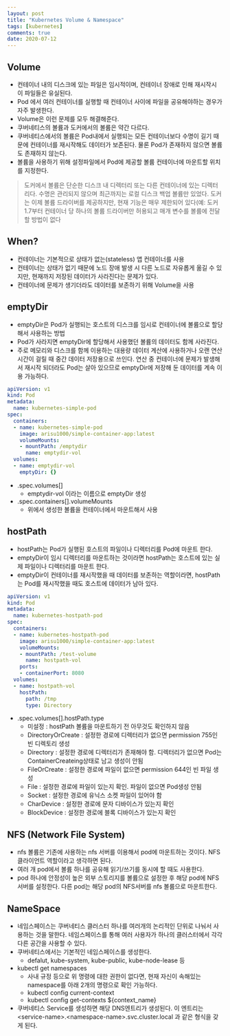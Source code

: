 ```yaml
---
layout: post
title: "Kubernetes Volume & Namespace"
tags: [kubernetes]
comments: true
date: 2020-07-12
---
```


## Volume

- 컨테이너 내의 디스크에 있는 파일은 임시적이며, 컨테이너 장애로 인해 재시작시 이 파일들은 유실된다.
- Pod 에서 여러 컨테이너를 실행할 때 컨테이너 사이에 파일을 공유해야하는 경우가 자주 발생한다.
- Volume은 이런 문제를 모두 해결해준다.
- 쿠버네티스의 볼륨과 도커에서의 볼륨은 약간 다르다.
- 쿠버네티스에서의 볼륨은 Pod내에서 실행되는 모든 컨테이너보다 수명이 길기 때문에 컨테이너를 재시작해도 데이터가 보존된다. 물론 Pod가 존재하지 않으면 볼륨도 존재하지 않는다.
- 볼륨을 사용하기 위해 설정파일에서 Pod에 제공할 볼륨 컨테이너에 마운트할 위치를 지정한다.
> 도커에서 볼륨은 단순한 디스크 내 디렉터리 또는 다른 컨테이너에 있는 디렉터리다. 수명은 관리되지 않으며 최근까지는 로컬 디스크 백업 볼륨만 있었다. 도커는 이제 볼륨 드라이버를 제공하지만, 현재 기능은 매우 제한되어 있다(예: 도커 1.7부터 컨테이너 당 하나의 볼륨 드라이버만 허용되고 매개 변수를 볼륨에 전달할 방법이 없다

## When?

- 컨테이너는 기본적으로 상태가 없는(stateless) 앱 컨테이너를 사용
- 컨테이너는 상태가 없기 때문에 노드 장애 발생 시 다른 노드로 자유롭게 옮길 수 있지만, 현재까지 저장된 데이터가 사라진다는 문제가 있다.
- 컨테이너에 문제가 생기더라도 데이터를 보존하기 위해 Volume을 사용

## emptyDir

- emptyDir은 Pod가 실행되는 호스트의 디스크를 임시로 컨테이너에 볼륨으로 할당해서 사용하는 방법
- Pod가 사라지면 emptyDir에 할당해서 사용했던 볼륨의 데이터도 함께 사라진다.
- 주로 메모리와 디스크를 함께 이용하는 대용량 데이터 계산에 사용하거나 오랜 연산 시간이 걸릴 때 중간 데이터 저장용으로 쓰인다. 연산 중 컨테이너에 문제가 발생해서 재시작 되더라도 Pod는 살아 있으므로 emptyDir에 저장해 둔 데이터를 계속 이용 가능하다.

```yaml
apiVersion: v1
kind: Pod
metadata:
  name: kubernetes-simple-pod
spec:
  containers:
  - name: kubernetes-simple-pod
    image: arisu1000/simple-container-app:latest
    volumeMounts:
    - mountPath: /emptydir
      name: emptydir-vol
  volumes:
  - name: emptydir-vol
    emptyDir: {}
```

- .spec.volumes[]
    - emptydir-vol 이라는 이름으로 emptyDir 생성
- .spec.containers[].volumeMounts
    - 위에서 생성한 볼륨을 컨테이너에서 마운트해서 사용

## hostPath

- hostPath는 Pod가 실행된 호스트의 파일이나 디렉터리를 Pod에 마운트 한다.
- emptyDir이 임시 디렉터리를 마운트하는 것이라면 hostPath는 호스트에 있는 실제 파일이나 디렉터리를 마운트 한다.
- emptyDir이 컨테이너를 재시작했을 때 데이터를 보존하는 역할이라면, hostPath는 Pod를 재시작했을 때도 호스트에 데이터가 남아 있다.

```yaml
apiVersion: v1
kind: Pod
metadata:
  name: kubernetes-hostpath-pod
spec:
  containers:
  - name: kubernetes-hostpath-pod
    image: arisu1000/simple-container-app:latest
    volumeMounts:
    - mountPath: /test-volume
      name: hostpath-vol
    ports:
    - containerPort: 8080
  volumes:
  - name: hostpath-vol
    hostPath:
      path: /tmp
      type: Directory
```

- .spec.volumes[].hostPath.type
    - 미설정 : hostPath 볼륨을 마운트하기 전 아무것도 확인하지 않음
    - DirectoryOrCreate : 설정한 경로에 디렉터리가 없으면 permission 755인 빈 디렉토리 생성
    - Directory : 설정한 경로에 디렉터리가 존재해야 함. 디렉터리가 없으면 Pod는 ContainerCreateing상태로 남고 생성이 안됨
    - FileOrCreate : 설정한 경로에 파일이 없으면 permission 644인 빈 파일 생성
    - File : 설정한 경로에 파일이 있는지 확인. 파일이 없으면 Pod생성 안됨
    - Socket : 설정한 경로에 유닉스 소켓 파일이 있어야 함
    - CharDevice : 설정한 경로에 문자 디바이스가 있는지 확인
    - BlockDevice : 설정한 경로에 블록 디바이스가 있는지 확인

## NFS (Network File System)

- nfs 볼륨은 기존에 사용하는 nfs 서버를 이용해서 pod에 마운트하는 것이다. NFS 클라이언트 역할이라고 생각하면 된다.
- 여러 개 pod에서 볼륨 하나를 공유해 읽기/쓰기를 동시에 할 때도 사용한다.
- pod 하나에 안정성이 높은 외부 스토리지를 볼륨으로 설정한 후 해당 pod에 NFS서버를 설정한다. 다른 pod는 해당 pod의 NFS서버를 nfs 볼륨으로 마운트한다.

## NameSpace

- 네임스페이스는 쿠버네티스 클러스터 하나를 여러개의 논리적인 단위로 나눠서 사용하는 것을 말한다. 네임스페이스를 통해 여러 사용자가 하나의 클러스터에서 각각 다른 공간을 사용할 수 있다.
- 쿠버네티스에서는 기본적인 네임스페이스를 생성한다.
    - defalut, kube-system, kube-public, kube-node-lease 등
- kubectl get namespaces
    - 사내 규정 등으로 위 명령에 대한 권한이 없다면, 현재 자신이 속해있는 namespace를 아래 2개의 명령으로 확인 가능하다.
    - kubectl config current-context
    - kubectl config get-contexts ${context_name}
- 쿠버네티스 Service를 생성하면 해당 DNS엔트리가 생성된다. 이 엔트리는 \<service-name\>.\<namespace-name\>.svc.cluster.local 과 같은 형식을 갖게 된다.